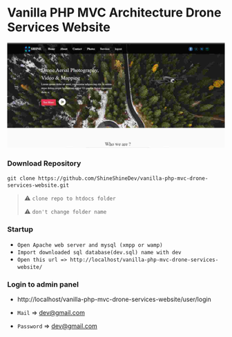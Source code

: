 # Vanilla PHP MVC Architecture Drone Services Website



<img src="https://github.com/ShineShineDev/vanilla-php-mvc-drone-services-website/blob/master/app_overview_photos/001_photo.jpg" alt='app-photo-1'/>


### Download Repository
```
git clone https://github.com/ShineShineDev/vanilla-php-mvc-drone-services-website.git
```
> :warning: `clone repo to htdocs folder`
>
> :warning: `don't change folder name`





### Startup

- `Open Apache web server and mysql (xmpp or wamp)`
- `Import downloaded sql database(dev.sql) name with dev `
- `Open this url => http://localhost/vanilla-php-mvc-drone-services-website/`





### Login to admin panel 

- http://localhost/vanilla-php-mvc-drone-services-website/user/login

- `Mail` => dev@gmail.com

- `Password` => dev@gmail.com


